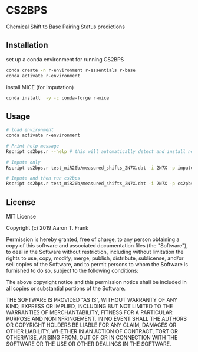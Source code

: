 # CS2BPS
Chemical Shift to Base Pairing Status predictions

## Installation

set up a conda environment for running CS2BPS

```bash
conda create -n r-environment r-essentials r-base
conda activate r-environment
```

install MICE (for imputation)

```bash
conda install  -y -c conda-forge r-mice 
```

## Usage

```bash
# load environment
conda activate r-environment

# Print help message
Rscript cs2bps.r --help # this will automatically detect and install necessary libraries

# Impute only
Rscript cs2bps.r test_miR20b/measured_shifts_2N7X.dat -i 2N7X -p impute -o test_miR20b/

# Impute and then run cs2bps
Rscript cs2bps.r test_miR20b/measured_shifts_2N7X.dat -i 2N7X -p cs2pbs -o test_miR20b/
```

## License
MIT License

Copyright (c) 2019 Aaron T. Frank

Permission is hereby granted, free of charge, to any person obtaining a copy
of this software and associated documentation files (the "Software"), to deal
in the Software without restriction, including without limitation the rights
to use, copy, modify, merge, publish, distribute, sublicense, and/or sell
copies of the Software, and to permit persons to whom the Software is
furnished to do so, subject to the following conditions:

The above copyright notice and this permission notice shall be included in all
copies or substantial portions of the Software.

THE SOFTWARE IS PROVIDED "AS IS", WITHOUT WARRANTY OF ANY KIND, EXPRESS OR
IMPLIED, INCLUDING BUT NOT LIMITED TO THE WARRANTIES OF MERCHANTABILITY,
FITNESS FOR A PARTICULAR PURPOSE AND NONINFRINGEMENT. IN NO EVENT SHALL THE
AUTHORS OR COPYRIGHT HOLDERS BE LIABLE FOR ANY CLAIM, DAMAGES OR OTHER
LIABILITY, WHETHER IN AN ACTION OF CONTRACT, TORT OR OTHERWISE, ARISING FROM,
OUT OF OR IN CONNECTION WITH THE SOFTWARE OR THE USE OR OTHER DEALINGS IN THE
SOFTWARE.
